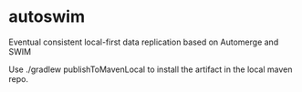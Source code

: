 # autoswim
Eventual consistent local-first data replication based on Automerge and SWIM

Use ./gradlew publishToMavenLocal to install the artifact in the local maven repo.